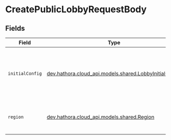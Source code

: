 # CreatePublicLobbyRequestBody


## Fields

| Field                                                                                               | Type                                                                                                | Required                                                                                            | Description                                                                                         |
| --------------------------------------------------------------------------------------------------- | --------------------------------------------------------------------------------------------------- | --------------------------------------------------------------------------------------------------- | --------------------------------------------------------------------------------------------------- |
| `initialConfig`                                                                                     | [dev.hathora.cloud_api.models.shared.LobbyInitialConfig](../../models/shared/LobbyInitialConfig.md) | :heavy_check_mark:                                                                                  | User input to initialize the game state. Object must be smaller than 64KB.                          |
| `region`                                                                                            | [dev.hathora.cloud_api.models.shared.Region](../../models/shared/Region.md)                         | :heavy_check_mark:                                                                                  | Available regions to request a game server.                                                         |